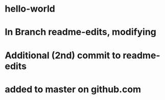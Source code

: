 # hello-world #
# 
#  In Branch readme-edits, modifying
# Additional (2nd) commit to readme-edits

# added to master on github.com
